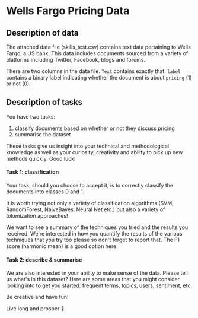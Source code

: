 # Wells Fargo Pricing Data

## Description of data

The attached data file (skills_test.csv) contains text data pertaining to Wells
Fargo, a US bank. This data includes documents sourced from a variety of 
platforms including Twitter, Facebook, blogs and forums.

There are two columns in the data file. `Text` contains exactly that. `label`
contains a binary label indicating whether the document is about `pricing` (1)
or not (0).

## Description of tasks

You have two tasks:
1) classify documents based on whether or not they discuss pricing
2) summarise the dataset

These tasks give us insight into your technical and methodological knowledge
as well as your curiosity, creativity and ability to pick up new methods 
quickly. Good luck!

#### Task 1: classification

Your task, should you choose to accept it, is to correctly classify the 
documents into classes 0 and 1.

It is worth trying not only a variety of classification algorithms (SVM,
RandomForest, NaiveBayes, Neural Net etc.) but also a variety of 
tokenization approaches!

We want to see a summary of the techniques you tried and the results you 
received. We're interested in how you quantify the results of the various 
techniques that you try too please so don't forget to report that. The F1 
score (harmonic mean) is a good option here.

#### Task 2: describe & summarise

We are also interested in your ability to make sense of the data. Please 
tell us what's in this dataset? Here are some areas that you might consider 
looking into to get you started: frequent terms, topics, users, sentiment, 
etc. 

Be creative and have fun!

Live long and prosper 🖖